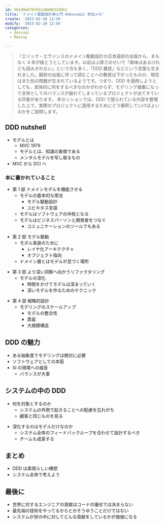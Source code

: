 ```yaml
---
id: 563d9b67bf652a600632d053
title: 'ドメイン駆動設計再入門 #devsumiC 参加メモ'
create: '2015-02-20 12:56'
modify: '2015-02-20 12:56'
categories:
  - devsumi
  - Meetup

---
```


> 『エリック・エヴァンスのドメイン駆動設計の日本語訳の出版から、まもなく 4 年が経とうとしています。以前はぶ厚さのせいで「興味はあるけれども読みきれない」という方も多く、「DDD 難民」などという言葉も生まれました。翻訳の出版に伴って読むことへの敷居は下がったものの、現在はまた別の問題が生まれているようです。つまり、DDD を適用しようとしても、具体的に何をするべきなのかがわからず、モデリング偏重になって全体としてのバランスが崩れてしまっているプロジェクトが出てきている印象があります。
> 本セッションでは、DDD で語られている内容を整理した上で、実際のプロジェクトに適用するためにどう解釈していけばよいのかをご説明します。

<!-- more -->

## DDD nutshell

- モデルとは
  - MVC 1979
  - モデルとは、知識の象徴である
  - メンタルモデルを写し取るもの
- MVC から DCI へ

### 本に書かれていること

- 第 1 部 ドメインモデルを機能させる
  - モデルの基本的な用法
    - モデル駆動設計
    - ユビキタス言語
  - モデルはソフトウェアの中核となる
  - モデルはビジネスパーソンと開発者をつなぐ
    - コミュニケーションのツールでもある

* 第 2 部 モデル駆動
  - モダル実装のために
    - レイヤ化アーキテクチャ
    - オブジェクト指向
  - ドメイン層とはモデルが息づく場所

- 第 3 部 より深い洞察へ向かうリファクタリング
  - モデルの深化
    - 時間をかけてモデルは深まっていく
    - 深いモデルを作るためのテクニック

* 第 4 部 戦略的設計
  - モデリングのスケールアップ
    - モデルの整合性
    - 蒸留
    - 大規模構造

## DDD の魅力

- ある抽象度でモデリングは絶対に必要
- ソフトウェアとしての本筋
- SI の現場への福音
  - バランスが大事

## システムの中の DDD

<!-- -
    - 全てを統合する
    - 複雑さは囲い込む
        - 慣れた人に任せるしかないよね -->

- 何を対象とするのか
  - システムの外側で起きることへの配慮を忘れがち
  - 顧客と同じものを見る

* 深化するのはモデルだけなのか
  - システム全体のフィードバックループを合わせて設計するべき
  - チームも成長する

## まとめ

- DDD は素晴らしい構想
- システム全体で考えよう

## 最後に

- 世界に対するエンジニアの貢献はコードの優劣では決まらない
- 最先端の技術をやってるからとかそうゆうことだけではない
- システムが世の中に対してどんな貢献をしているかが価値になる
